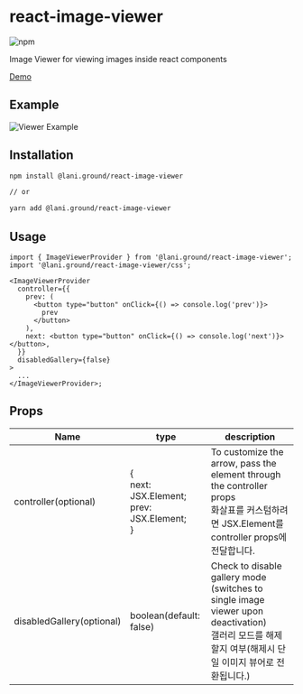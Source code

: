 # react-image-viewer

![npm](https://img.shields.io/npm/v/%40lani.ground%2Freact-image-viewer)

Image Viewer for viewing images inside react components

[Demo](https://laniground.com/playground/react-image-viewer)

## Example

![Viewer Example](https://laniground.com/assets/example/react-image-viewer-example.gif)

## Installation

```bash
npm install @lani.ground/react-image-viewer

// or

yarn add @lani.ground/react-image-viewer
```

## Usage

```tsx
import { ImageViewerProvider } from '@lani.ground/react-image-viewer';
import '@lani.ground/react-image-viewer/css';

<ImageViewerProvider
  controller={{
    prev: (
      <button type="button" onClick={() => console.log('prev')}>
        prev
      </button>
    ),
    next: <button type="button" onClick={() => console.log('next')}></button>,
  }}
  disabledGallery={false}
>
  ...
</ImageViewerProvider>;
```

## Props

| Name                 | type                                                     | description                                                                                                                                    |
| -------------------- | -------------------------------------------------------- | ---------------------------------------------------------------------------------------------------------------------------------------------- |
| controller(optional) | {<br />next: JSX.Element;<br />prev: JSX.Element;<br />} | To customize the arrow, pass the element through the controller props<br /> 화살표를 커스텀하려면 JSX.Element를 controller props에 전달합니다. |
| disabledGallery(optional) | boolean(default: false)  | Check to disable gallery mode (switches to single image viewer upon deactivation)<br /> 갤러리 모드를 해제할지 여부(해제시 단일 이미지 뷰어로 전환됩니다.) |